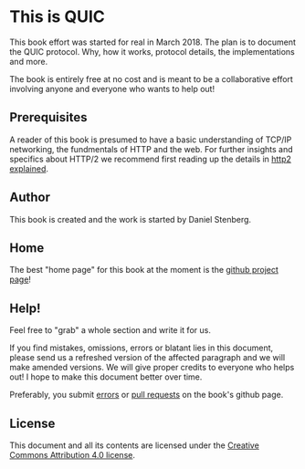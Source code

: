 # This is QUIC

This book effort was started for real in March 2018. The plan is to document
the QUIC protocol. Why, how it works, protocol details, the implementations
and more.

The book is entirely free at no cost and is meant to be a collaborative effort
involving anyone and everyone who wants to help out!

## Prerequisites

A reader of this book is presumed to have a basic understanding of TCP/IP
networking, the fundmentals of HTTP and the web. For further insights and
specifics about HTTP/2 we recommend first reading up the details in [http2
explained](https://daniel.haxx.se/http2/).

## Author

This book is created and the work is started by Daniel Stenberg.

## Home

The best "home page" for this book at the moment is the [github project
page](https://github.com/bagder/this-is-quic)!

## Help!

Feel free to "grab" a whole section and write it for us.

If you find mistakes, omissions, errors or blatant lies in this document,
please send us a refreshed version of the affected paragraph and we will make
amended versions. We will give proper credits to everyone who helps out! I
hope to make this document better over time.

Preferably, you submit [errors](https://github.com/bagder/this-is-quic/issues)
or [pull requests](https://github.com/bagder/this-is-quic/pulls) on the book's
github page.

## License

This document and all its contents are licensed under the [Creative Commons
Attribution 4.0 license](http://creativecommons.org/licenses/by/4.0/).
